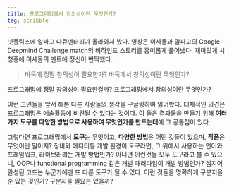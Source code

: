 ```yaml
---
title: 프로그래밍에서 창의성이란 무엇인가?
tag: scribble
---
```


넷플릭스에 알파고 다큐멘터리가 올라와서 봤다. 영상은 이세돌과 알파고의 Google Deepmind Challenge match의 비하인드 스토리를 흥미롭게 풀어냈다. 재미있게 시청중에 이세돌의 멘트에 정신이 번쩍했다.

> 바둑에 정말 창의성이 필요한가?
> 바둑에서 창의성이란 무엇인가?

프로그래밍에 정말 창의성이 필요한걸까? 프로그래밍에서 창의성이란 무엇인가?

이런 고민들을 앞서 해본 다른 사람들의 생각을 구글링하여 읽어봤다. 대체적인 의견은 프로그래밍은 예술활동에 비견될 수 있다는 것이다. 이 둘은 결과물을 만들기 위해 **여러가지 도구를 다양한 방법으로 사용하여 무엇인가를 만드는데**에 그 공통점이 있다.

그렇다면 프로그래밍에서 **도구**는 무엇이고, **다양한 방법**은 어떤 것들이 있으며, **작품**은 무엇이란 말이지? 장비와 에디터등 개발 환경이 도구라면, 그 위에서 사용하는 언어와 프레임워크, 라이브러리는 개발 방법인가? 아니면 이런것들 모두 도구라고 볼 수 있으니, OOP나 functional programming 같은 개발 패러다임이 개발 방법인가? 심지어 완성된 코드는 누군가에겐 또 다른 도구가 될 수 있다. 이런 것들을 명확하게 구분지을 순 있는 것인가? 구분지을 필요는 있을까?